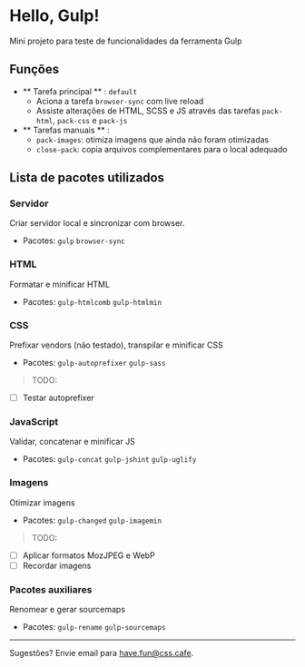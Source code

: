 # Hello, Gulp!

Mini projeto para teste de funcionalidades da ferramenta Gulp

## Funções

- ** Tarefa principal ** : `default`
    - Aciona a tarefa `browser-sync` com live reload
    - Assiste alterações de HTML, SCSS e JS através das tarefas `pack-html`, `pack-css` e `pack-js`
- ** Tarefas manuais ** :
    - `pack-images`: otimiza imagens que ainda não foram otimizadas
    - `close-pack`: copia arquivos complementares para o local adequado

## Lista de pacotes utilizados

### Servidor
Criar servidor local e sincronizar com browser.

- Pacotes: `gulp` `browser-sync`

### HTML
Formatar e minificar HTML

- Pacotes: `gulp-htmlcomb` `gulp-htmlmin`

### CSS
Prefixar vendors (não testado), transpilar e minificar CSS

- Pacotes: `gulp-autoprefixer` `gulp-sass`

> TODO: <br>
- [ ] Testar autoprefixer

### JavaScript
Validar, concatenar e minificar JS

- Pacotes: `gulp-concat` `gulp-jshint` `gulp-uglify`

### Imagens
Otimizar imagens

- Pacotes: `gulp-changed` `gulp-imagemin`

> TODO: <br>
- [ ] Aplicar formatos MozJPEG e WebP <br>
- [ ] Recordar imagens

### Pacotes auxiliares
Renomear e gerar sourcemaps

- Pacotes: `gulp-rename` `gulp-sourcemaps`

---

Sugestões? Envie email para <have.fun@css.cafe>.
